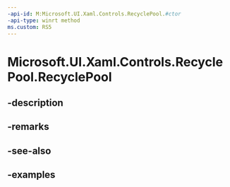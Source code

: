 ```yaml
---
-api-id: M:Microsoft.UI.Xaml.Controls.RecyclePool.#ctor
-api-type: winrt method
ms.custom: RS5
---
```


<!-- Method syntax.
public RecyclePool.RecyclePool()
-->

# Microsoft.UI.Xaml.Controls.RecyclePool.RecyclePool

## -description

## -remarks

## -see-also

## -examples

